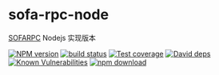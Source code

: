 # sofa-rpc-node
[SOFARPC](https://github.com/alipay/sofa-rpc) Nodejs 实现版本

[![NPM version][npm-image]][npm-url]
[![build status][travis-image]][travis-url]
[![Test coverage][codecov-image]][codecov-url]
[![David deps][david-image]][david-url]
[![Known Vulnerabilities][snyk-image]][snyk-url]
[![npm download][download-image]][download-url]

[npm-image]: https://img.shields.io/npm/v/sofa-rpc-node.svg?style=flat-square
[npm-url]: https://npmjs.org/package/sofa-rpc-node
[travis-image]: https://img.shields.io/travis/alipay/sofa-rpc-node.svg?style=flat-square
[travis-url]: https://travis-ci.org/alipay/sofa-rpc-node
[codecov-image]: https://codecov.io/gh/alipay/sofa-rpc-node/branch/master/graph/badge.svg
[codecov-url]: https://codecov.io/gh/alipay/sofa-rpc-node
[david-image]: https://img.shields.io/david/alipay/sofa-rpc-node.svg?style=flat-square
[david-url]: https://david-dm.org/alipay/sofa-rpc-node
[snyk-image]: https://snyk.io/test/npm/sofa-rpc-node/badge.svg?style=flat-square
[snyk-url]: https://snyk.io/test/npm/sofa-rpc-node
[download-image]: https://img.shields.io/npm/dm/sofa-rpc-node.svg?style=flat-square
[download-url]: https://npmjs.org/package/sofa-rpc-node


